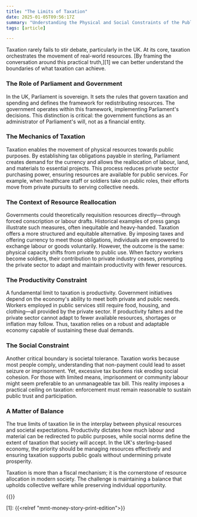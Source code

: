 ```yaml
---
title: "The Limits of Taxation"
date: 2025-01-05T09:56:17Z
summary: "Understanding the Physical and Social Constraints of the Public Sector"
tags: [article]

---
```

Taxation rarely fails to stir debate, particularly in the UK. At its core,
taxation orchestrates the movement of real-world resources. [By framing
the conversation around this practical truth,][1] we can better understand
the boundaries of what taxation can achieve.

### The Role of Parliament and Government

In the UK, Parliament is sovereign. It sets the rules that govern taxation
and spending and defines the framework for redistributing resources. The
government operates within this framework, implementing Parliament's
decisions. This distinction is critical: the government functions as an
administrator of Parliament's will, not as a financial entity.

### The Mechanics of Taxation

Taxation enables the movement of physical resources towards public
purposes. By establishing tax obligations payable in sterling, Parliament
creates demand for the currency and allows the reallocation of labour,
land, and materials to essential projects. This process reduces private
sector purchasing power, ensuring resources are available for public
services. For example, when healthcare staff or soldiers take on public
roles, their efforts move from private pursuits to serving collective
needs.

### The Context of Resource Reallocation

Governments could theoretically requisition resources directly—through
forced conscription or labour drafts. Historical examples of press gangs
illustrate such measures, often inequitable and heavy-handed. Taxation
offers a more structured and equitable alternative. By imposing taxes and
offering currency to meet those obligations, individuals are empowered
to exchange labour or goods voluntarily. However, the outcome is the
same: physical capacity shifts from private to public use. When factory
workers become soldiers, their contribution to private industry ceases,
prompting the private sector to adapt and maintain productivity with
fewer resources.

### The Productivity Constraint

A fundamental limit to taxation is productivity. Government initiatives
depend on the economy's ability to meet both private and public
needs. Workers employed in public services still require food, housing,
and clothing—all provided by the private sector. If productivity
falters and the private sector cannot adapt to fewer available resources,
shortages or inflation may follow. Thus, taxation relies on a robust
and adaptable economy capable of sustaining these dual demands.

### The Social Constraint

Another critical boundary is societal tolerance. Taxation works because
most people comply, understanding that non-payment could lead to asset
seizure or imprisonment. Yet, excessive tax burdens risk eroding social
cohesion. For those with limited means, imprisonment or community labour
might seem preferable to an unmanageable tax bill. This reality imposes
a practical ceiling on taxation: enforcement must remain reasonable to
sustain public trust and participation.

### A Matter of Balance

The true limits of taxation lie in the interplay between physical
resources and societal expectations. Productivity dictates how much
labour and material can be redirected to public purposes, while social
norms define the extent of taxation that society will accept. In the
UK's sterling-based economy, the priority should be managing resources
effectively and ensuring taxation supports public goals without
undermining private prosperity.

Taxation is more than a fiscal mechanism; it is the cornerstone of
resource allocation in modern society. The challenge is maintaining
a balance that upholds collective welfare while preserving individual
opportunity.

{{<joindiscord>}}

[1]: {{<relref "mmt-money-story-print-edition">}}


